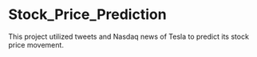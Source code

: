 # Stock_Price_Prediction
This project utilized tweets and Nasdaq news of Tesla to predict its stock price movement.
